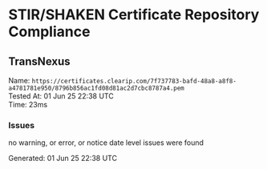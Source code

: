 # STIR/SHAKEN Certificate Repository Compliance

## TransNexus

Name: `https://certificates.clearip.com/7f737783-bafd-48a8-a8f8-a4781781e950/8796b856ac1fd08d81ac2d7cbc8787a4.pem`\
Tested At: 01 Jun 25 22:38 UTC\
Time: 23ms

### Issues

no warning, or error, or notice date level issues were found

Generated: 01 Jun 25 22:38 UTC